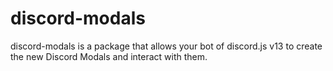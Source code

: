 # discord-modals
discord-modals is a package that allows your bot of discord.js v13 to create the new Discord Modals and interact with them.
